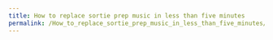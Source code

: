 ```yaml
---
title: How to replace sortie prep music in less than five minutes
permalink: /How_to_replace_sortie_prep_music_in_less_than_five_minutes/
---
```


